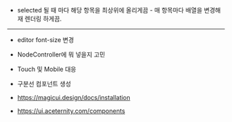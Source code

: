 * selected 될 때 마다 해당 항목을 최상위에 올리게끔 - 매 항목마다 배열을 변경해 재 렌더링 하게끔.


---- 
* editor font-size 변경

* NodeController에 뭐 넣을지 고민

* Touch 및 Mobile 대응

* 구분선 컴포넌트 생성




* https://magicui.design/docs/installation
* https://ui.aceternity.com/components